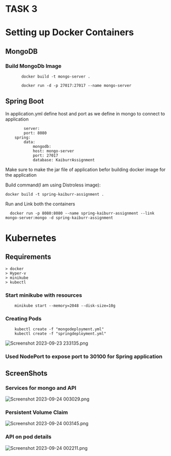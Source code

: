 # TASK 3
# Setting up Docker Containers

## MongoDB
    
### Build MongoDb Image
``` 
       docker build -t mongo-server .
```
```    
       docker run -d -p 27017:27017 --name mongo-server     
```

## Spring Boot
In application.yml define host and port as we define in mongo to connect to application
		
            server:
  			port: 8080
		spring:
  			data:
                mongodb:
                host: mongo-server
                port: 27017
                database: KaiburrAssignment

Make sure to make the jar file of application befor building docker image for the application
    
Build command(I am using Distroless image):

```
docker build -t spring-kaiburr-assignment . 
```
	
Run and Link both the containers

``` Command
  docker run -p 8080:8080 --name spring-kaiburr-assignment --link mongo-server:mongo -d spring-kaiburr-assignment
```

# Kubernetes

## Requirements

    > docker
    > Hyper-v
    > minikube
    > kubectl

### Start minikube with resources

```
    minikube start --memory=2048 --disk-size=10g
```

### Creating Pods

```
    kubectl create -f "mongodeployment.yml"
    kubectl create -f "springdeployment.yml"
```
![Screenshot 2023-09-23 233135.png](..%2F..%2F..%2FPictures%2FScreenshots%2FScreenshot%202023-09-23%20233135.png)
### Used NodePort to expose port to 30100 for Spring application

## ScreenShots

### Services for mongo and API

![Screenshot 2023-09-24 003029.png](..%2F..%2F..%2FPictures%2FScreenshots%2FScreenshot%202023-09-24%20003029.png)

### Persistent Volume Claim 

![Screenshot 2023-09-24 003145.png](..%2F..%2F..%2FPictures%2FScreenshots%2FScreenshot%202023-09-24%20003145.png)

### API on pod details

![Screenshot 2023-09-24 002211.png](..%2F..%2F..%2FPictures%2FScreenshots%2FScreenshot%202023-09-24%20002211.png)

